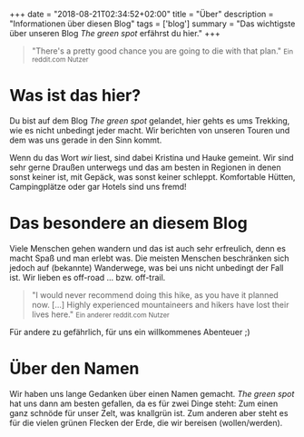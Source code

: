 +++
date = "2018-08-21T02:34:52+02:00"
title = "Über"
description = "Informationen über diesen Blog"
tags = ['blog']
summary = "Das wichtigste über unseren Blog *The green spot* erfährst du hier."
+++
> "There's a pretty good chance you are going to die with that plan."
> <small>Ein reddit.com Nutzer</small>

# Was ist das hier?
Du bist auf dem Blog *The green spot* gelandet, hier gehts es ums Trekking, wie es nicht unbedingt jeder macht. Wir berichten von unseren Touren und dem was uns gerade in den Sinn kommt.

Wenn du das Wort *wir* liest, sind dabei Kristina und Hauke gemeint. Wir sind sehr gerne Draußen unterwegs und das am besten in Regionen in denen sonst keiner ist, mit Gepäck, was sonst keiner schleppt. Komfortable Hütten, Campingplätze oder gar Hotels sind uns fremd!

# Das besondere an diesem Blog
Viele Menschen gehen wandern und das ist auch sehr erfreulich, denn es macht Spaß und man erlebt was. Die meisten Menschen beschränken sich jedoch auf (bekannte) Wanderwege, was bei uns nicht unbedingt der Fall ist. Wir lieben es off-road ... bzw. off-trail.

> "I would never recommend doing this hike, as you have it planned now. [...] Highly experienced mountaineers and hikers have lost their lives here."
> <small>Ein anderer reddit.com Nutzer</small>

Für andere zu gefährlich, für uns ein willkommenes Abenteuer ;)

# Über den Namen
Wir haben uns lange Gedanken über einen Namen gemacht. *The green spot* hat uns dann am besten gefallen, da es für zwei Dinge steht: Zum einen ganz schnöde für unser Zelt, was knallgrün ist. Zum anderen aber steht es für die vielen grünen Flecken der Erde, die wir bereisen (wollen/werden).
